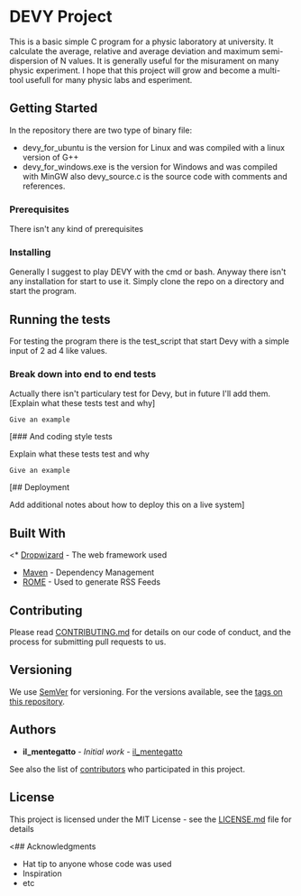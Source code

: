# DEVY Project

This is a basic simple C program for a physic laboratory at university. It calculate the average, relative and average deviation and maximum semi-dispersion of N values. It is generally useful for the misurament on many physic experiment.
I hope that this project will grow and become a multi-tool usefull for many physic labs and esperiment.

## Getting Started

In the repository there are two type of binary file:
- devy_for_ubuntu is the version for Linux and was compiled with a linux version of G++
- devy_for_windows.exe is the version for Windows and was compiled with MinGW
also devy_source.c is the source code with comments and references.

### Prerequisites

There isn't any kind of prerequisites

### Installing

Generally I suggest to play DEVY with the cmd or bash. Anyway there isn't any installation for start to use it. Simply clone the repo on a directory and start the program.

## Running the tests

For testing the program there is the test_script that start Devy with a simple input of 2 ad 4 like values.

### Break down into end to end tests

Actually there isn't particulary test for Devy, but in future I'll add them.
[Explain what these tests test and why]

```
Give an example
```

[### And coding style tests

Explain what these tests test and why

```
Give an example
```

[## Deployment

Add additional notes about how to deploy this on a live system]

## Built With

<* [Dropwizard](http://www.dropwizard.io/1.0.2/docs/) - The web framework used
* [Maven](https://maven.apache.org/) - Dependency Management
* [ROME](https://rometools.github.io/rome/) - Used to generate RSS Feeds

## Contributing

Please read [CONTRIBUTING.md](https://gist.github.com/PurpleBooth/b24679402957c63ec426) for details on our code of conduct, and the process for submitting pull requests to us.
>
## Versioning

We use [SemVer](http://semver.org/) for versioning. For the versions available, see the [tags on this repository](https://github.com/il-mentegatto/devy/tags). 

## Authors

* **il_mentegatto** - *Initial work* - [il_mentegatto](https://github.com/il-mentegatto)

See also the list of [contributors](https://github.com/il-mentegatto/devy/contributors) who participated in this project.

## License

This project is licensed under the MIT License - see the [LICENSE.md](LICENSE.md) file for details

<## Acknowledgments

* Hat tip to anyone whose code was used
* Inspiration
* etc
>